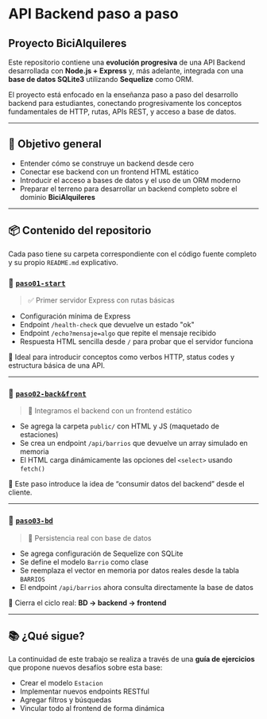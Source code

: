 # API Backend paso a paso

## Proyecto BiciAlquileres

Este repositorio contiene una **evolución progresiva** de una API Backend desarrollada con **Node.js + Express** y, más adelante, integrada con una **base de datos SQLite3** utilizando **Sequelize** como ORM.

El proyecto está enfocado en la enseñanza paso a paso del desarrollo backend para estudiantes, conectando progresivamente los conceptos fundamentales de HTTP, rutas, APIs REST, y acceso a base de datos.

---

## 🎯 Objetivo general

- Entender cómo se construye un backend desde cero
- Conectar ese backend con un frontend HTML estático
- Introducir el acceso a bases de datos y el uso de un ORM moderno
- Preparar el terreno para desarrollar un backend completo sobre el dominio **BiciAlquileres**

---

## 📦 Contenido del repositorio

Cada paso tiene su carpeta correspondiente con el código fuente completo y su propio `README.md` explicativo.

### 🔹 [`paso01-start`](./paso01-start)

> ✅ Primer servidor Express con rutas básicas

- Configuración mínima de Express
- Endpoint `/health-check` que devuelve un estado "ok"
- Endpoint `/echo?mensaje=algo` que repite el mensaje recibido
- Respuesta HTML sencilla desde `/` para probar que el servidor funciona

📘 Ideal para introducir conceptos como verbos HTTP, status codes y estructura básica de una API.

---

### 🔹 [`paso02-back&front`](./paso02-back&front)

> 🔁 Integramos el backend con un frontend estático

- Se agrega la carpeta `public/` con HTML y JS (maquetado de estaciones)
- Se crea un endpoint `/api/barrios` que devuelve un array simulado en memoria
- El HTML carga dinámicamente las opciones del `<select>` usando `fetch()`

📘 Este paso introduce la idea de “consumir datos del backend” desde el cliente.

---

### 🔹 [`paso03-bd`](./paso03-bd)

> 🧠 Persistencia real con base de datos

- Se agrega configuración de Sequelize con SQLite
- Se define el modelo `Barrio` como clase
- Se reemplaza el vector en memoria por datos reales desde la tabla `BARRIOS`
- El endpoint `/api/barrios` ahora consulta directamente la base de datos

📘 Cierra el ciclo real: **BD → backend → frontend**

---

## 📚 ¿Qué sigue?

La continuidad de este trabajo se realiza a través de una **guía de ejercicios** que propone nuevos desafíos sobre esta base:

- Crear el modelo `Estacion`
- Implementar nuevos endpoints RESTful
- Agregar filtros y búsquedas
- Vincular todo al frontend de forma dinámica
